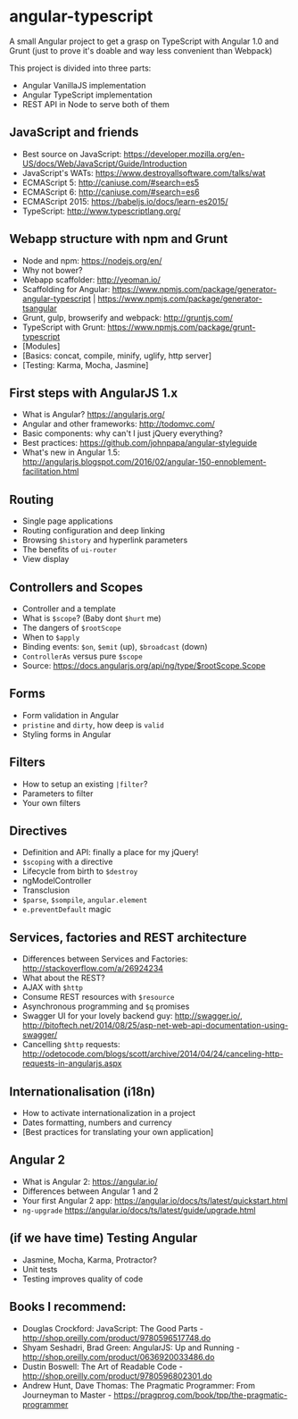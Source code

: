 # angular-typescript
A small Angular project to get a grasp on TypeScript with Angular 1.0 and Grunt (just to prove it's doable and way less convenient than Webpack)

This project is divided into three parts:

 - Angular VanillaJS implementation
 - Angular TypeScript implementation
 - REST API in Node to serve both of them

## JavaScript and friends
 - Best source on JavaScript: https://developer.mozilla.org/en-US/docs/Web/JavaScript/Guide/Introduction
 - JavaScript's WATs: https://www.destroyallsoftware.com/talks/wat
 - ECMAScript 5: http://caniuse.com/#search=es5
 - ECMAScript 6: http://caniuse.com/#search=es6
 - ECMAScript 2015: https://babeljs.io/docs/learn-es2015/
 - TypeScript: http://www.typescriptlang.org/

## Webapp structure with npm and Grunt
 - Node and npm: https://nodejs.org/en/
 - Why not bower?
 - Webapp scaffolder: http://yeoman.io/
 - Scaffolding for Angular: https://www.npmjs.com/package/generator-angular-typescript | https://www.npmjs.com/package/generator-tsangular
 - Grunt, gulp, browserify and webpack: http://gruntjs.com/
 - TypeScript with Grunt: https://www.npmjs.com/package/grunt-typescript
 - [Modules]
 - [Basics: concat, compile, minify, uglify, http server]
 - [Testing: Karma, Mocha, Jasmine]

## First steps with AngularJS 1.x
 - What is Angular? https://angularjs.org/
 - Angular and other frameworks: http://todomvc.com/
 - Basic components: why can't I just jQuery everything?
 - Best practices: https://github.com/johnpapa/angular-styleguide
 - What's new in Angular 1.5: http://angularjs.blogspot.com/2016/02/angular-150-ennoblement-facilitation.html

## Routing
 - Single page applications
 - Routing configuration and deep linking
 - Browsing `$history` and hyperlink parameters
 - The benefits of `ui-router`
 - View display

## Controllers and Scopes
 - Controller and a template
 - What is `$scope`? (Baby dont `$hurt` me)
 - The dangers of `$rootScope`
 - When to `$apply`
 - Binding events: `$on`, `$emit` (up), `$broadcast` (down)
 - `ControllerAs` versus pure `$scope`
 - Source: https://docs.angularjs.org/api/ng/type/$rootScope.Scope

## Forms
 - Form validation in Angular
 - `pristine` and `dirty`, how deep is `valid`
 - Styling forms in Angular

## Filters
 - How to setup an existing `|filter`?
 - Parameters to filter
 - Your own filters

## Directives
 - Definition and API: finally a place for my jQuery!
 - `$scoping` with a directive
 - Lifecycle from birth to `$destroy`
 - ngModelController
 - Transclusion
 - `$parse`, `$sompile`, `angular.element`
 - `e.preventDefault` magic

## Services, factories and REST architecture
 - Differences between Services and Factories: http://stackoverflow.com/a/26924234
 - What about the REST?
 - AJAX with `$http`
 - Consume REST resources with `$resource`
 - Asynchronous programming and `$q` promises
 - Swagger UI for your lovely backend guy: http://swagger.io/, http://bitoftech.net/2014/08/25/asp-net-web-api-documentation-using-swagger/
 - Cancelling `$http` requests: http://odetocode.com/blogs/scott/archive/2014/04/24/canceling-http-requests-in-angularjs.aspx

## Internationalisation (i18n)
 - How to activate internationalization in a project
 - Dates formatting, numbers and currency
 - [Best practices for translating your own application]

## Angular 2
 - What is Angular 2: https://angular.io/
 - Differences between Angular 1 and 2
 - Your first Angular 2 app: https://angular.io/docs/ts/latest/quickstart.html
 - `ng-upgrade` https://angular.io/docs/ts/latest/guide/upgrade.html

## (if we have time) Testing Angular
 - Jasmine, Mocha, Karma, Protractor?
 - Unit tests
 - Testing improves quality of code

## Books I recommend:
 - Douglas Crockford:  JavaScript: The Good Parts - http://shop.oreilly.com/product/9780596517748.do
 - Shyam Seshadri, Brad Green: AngularJS: Up and Running - http://shop.oreilly.com/product/0636920033486.do
 - Dustin Boswell: The Art of Readable Code - http://shop.oreilly.com/product/9780596802301.do
 - Andrew Hunt, Dave Thomas: The Pragmatic Programmer: From Journeyman to Master - https://pragprog.com/book/tpp/the-pragmatic-programmer
